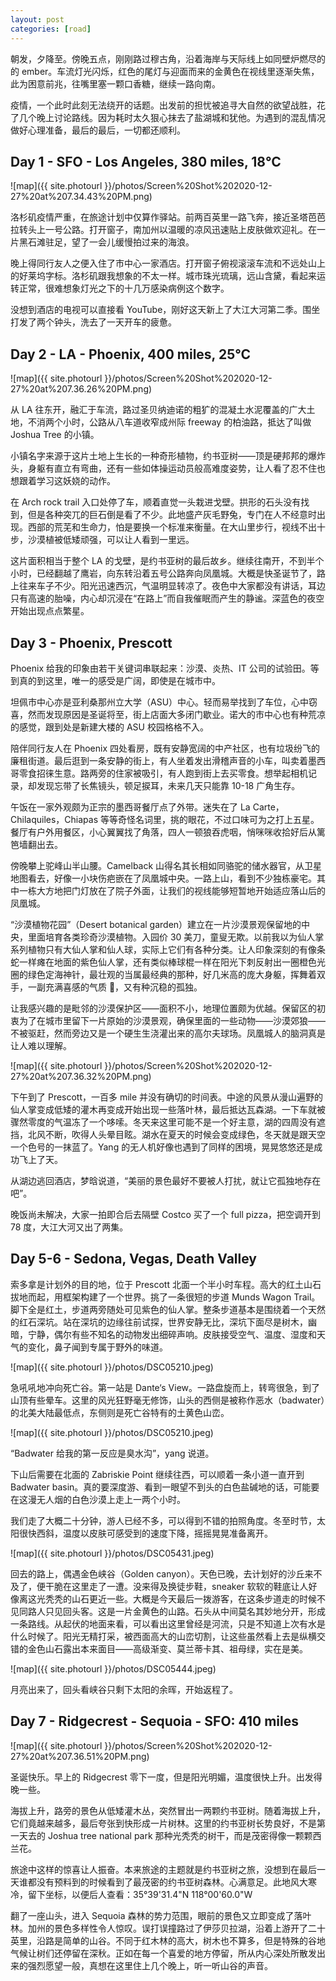 ```yaml
---
layout: post
categories: [road]
---
```


朝发，夕降至。傍晚五点，刚刚路过穆古角，沿着海岸与天际线上如同壁炉燃尽的的 ember。车流灯光闪烁，红色的尾灯与迎面而来的金黄色在视线里逐渐失焦，此为困意前兆，往嘴里塞一颗口香糖，继续一路向南。

疫情，一个此时此刻无法绕开的话题。出发前的担忧被追寻大自然的欲望战胜，花了几个晚上讨论路线。因为耗时太久狠心抹去了盐湖城和犹他。为遇到的混乱情况做好心理准备，最后的最后，一切都还顺利。

## Day 1 - SFO - Los Angeles, 380 miles, 18℃

![map]({{ site.photourl }}/photos/Screen%20Shot%202020-12-27%20at%207.34.43%20PM.png)

洛杉矶疫情严重，在旅途计划中仅算作驿站。前两百英里一路飞奔，接近圣塔芭芭拉转头上一号公路。打开窗子，南加州以温暖的凉风迅速贴上皮肤做欢迎礼。在一片黑石滩驻足，望了一会儿缓慢拍过来的海浪。

晚上得同行友人之便入住了市中心一家酒店。打开窗子俯视滚滚车流和不远处山上的好莱坞字标。洛杉矶跟我想象的不太一样。城市珠光琉璃，远山含黛，看起来运转正常，很难想象灯光之下的十几万感染病例这个数字。

没想到酒店的电视可以直接看 YouTube，刚好这天新上了大江大河第二季。围坐打发了两个钟头，洗去了一天开车的疲惫。

## Day 2 - LA - Phoenix, 400 miles, 25℃

![map]({{ site.photourl }}/photos/Screen%20Shot%202020-12-27%20at%207.36.26%20PM.png)

从 LA 往东开，融汇于车流，路过圣贝纳迪诺的粗犷的混凝土水泥覆盖的广大土地，不消两个小时，公路从八车道收窄成州际 freeway 的柏油路，抵达了叫做 Joshua Tree 的小镇。

小镇名字来源于这片土地上生长的一种奇形植物，约书亚树——顶是硬邦邦的爆炸头，身躯有直立有弯曲，还有一些如体操运动员般高难度姿势，让人看了忍不住也想跟着学习这妖娆的动作。

在 Arch rock trail 入口处停了车，顺着直觉一头栽进戈壁。拱形的石头没有找到，但是各种突兀的巨石倒是看了不少。此地盛产灰毛野兔，专门在人不经意时出现。西部的荒芜和生命力，怕是要换一个标准来衡量。在大山里步行，视线不出十步，沙漠植被低矮顽强，可以让人看到一里远。

这片面积相当于整个 LA 的戈壁，是约书亚树的最后故乡。继续往南开，不到半个小时，已经翻越了鹰岩，向东转沿着五号公路奔向凤凰城。大概是快圣诞节了，路上往来车子不少。阳光迅速西沉，气温明显转凉了。夜色中大家都没有讲话，耳边只有高速的胎噪，内心却沉浸在“在路上”而自我催眠而产生的静谧。深蓝色的夜空开始出现点点繁星。

## Day 3 - Phoenix, Prescott

Phoenix 给我的印象由若干关键词串联起来：沙漠、炎热、IT 公司的试验田。等到真的到这里，唯一的感受是广阔，即使是在城市中。

坦佩市中心亦是亚利桑那州立大学（ASU）中心。轻而易举找到了车位，心中窃喜，然而发现原因是圣诞将至，街上店面大多闭门歇业。诺大的市中心也有种荒凉的感觉，跟到处是新建大楼的 ASU 校园格格不入。

陪伴同行友人在 Phoenix 四处看房，既有安静宽阔的中产社区，也有垃圾纷飞的廉租街道。最后逛到一条安静的街上，有人坐着发出滑稽声音的小车，叫卖着墨西哥零食招徕生意。路两旁的住家被吸引，有人跑到街上去买零食。想举起相机记录，却发现忘带了长焦镜头，顿足捩耳，未来几天只能靠 10-18 广角生存。

午饭在一家外观颇为正宗的墨西哥餐厅点了外带。迷失在了 La Carte，Chilaquiles，Chiapas 等等奇怪名词里，挑的眼花，不过口味可为之打上五星。餐厅有户外用餐区，小心翼翼找了角落，四人一顿狼吞虎咽，悄咪咪收拾好后从篱笆墙翻出去。

傍晚攀上驼峰山半山腰。Camelback 山得名其长相如同骆驼的储水器官，从卫星地图看去，好像一小块伤疤嵌在了凤凰城中央。一路上山，看到不少独栋豪宅。其中一栋大方地把门灯放在了院子外面，让我们的视线能够短暂地开始适应落山后的凤凰城。

“沙漠植物花园”（Desert botanical garden）建立在一片沙漠景观保留地的中央，里面培育各类珍奇沙漠植物。入园价 30 美刀，童叟无欺。以前我以为仙人掌系列植物只有大仙人掌和仙人球，实际上它们有各种分类。让人印象深刻的有像条蛇一样瘫在地面的紫色仙人掌，还有类似棒球棍一样在阳光下刺反射出一圈橙色光圈的绿色定海神针，最壮观的当属最经典的那种，好几米高的庞大身躯，挥舞着双手，一副充满喜感的气质 🌵，又有种沉稳的孤独。

让我感兴趣的是毗邻的沙漠保护区——面积不小，地理位置颇为优越。保留区的初衷为了在城市里留下一片原始的沙漠景观，确保里面的一些动物——沙漠郊狼——不被驱赶，然而旁边又是一个硬生生浇灌出来的高尔夫球场。凤凰城人的脑洞真是让人难以理解。

![map]({{ site.photourl }}/photos/Screen%20Shot%202020-12-27%20at%207.36.32%20PM.png)

下午到了 Prescott，一百多 mile 并没有确切的时间表。中途的风景从漫山遍野的仙人掌变成低矮的灌木再变成开始出现一些落叶林，最后抵达瓦森湖。一下车就被骤然零度的气温冻了一个哆嗦。冬天来这里可能不是一个好主意，湖的四周没有遮挡，北风不断，吹得人头晕目眩。湖水在夏天的时候会变成绿色，冬天就是跟天空一个色号的一抹蓝了。Yang 的无人机好像也遇到了同样的困境，晃晃悠悠还是成功飞上了天。

从湖边逃回酒店，梦晗说道，“美丽的景色最好不要被人打扰，就让它孤独地存在吧”。

晚饭尚未解决，大家一拍即合后去隔壁 Costco 买了一个 full pizza，把空调开到 78 度，大江大河又出了两集。

## Day 5-6 - Sedona, Vegas, Death Valley

索多拿是计划外的目的地，位于 Prescott 北面一个半小时车程。高大的红土山石拔地而起，用框架构建了一个世界。挑了一条很短的步道 Munds Wagon Trail。脚下全是红土，步道两旁随处可见紫色的仙人掌。整条步道基本是围绕着一个天然的红石深坑。站在深坑的边缘往前试探，世界安静无比，深坑下面尽是树木，幽暗，宁静，偶尔有些不知名的动物发出细碎声响。皮肤接受空气、温度、湿度和天气的变化，鼻子闻到专属于野外的味道。

![map]({{ site.photourl }}/photos/DSC05210.jpeg)

急吼吼地冲向死亡谷。第一站是 Dante‘s View。一路盘旋而上，转弯很急，到了山顶有些晕车。这里的风光狂野毫无修饰，山头的西侧是被称作恶水（badwater）的北美大陆最低点，东侧则是死亡谷特有的土黄色山峦。

![map]({{ site.photourl }}/photos/DSC05210.jpeg)

“Badwater 给我的第一反应是臭水沟”，yang 说道。

下山后需要在北面的 Zabriskie Point 继续往西，可以顺着一条小道一直开到 Badwater basin。真的要深度游、看到一眼望不到头的白色盐碱地的话，可能要在这漫无人烟的白色沙漠上走上一两个小时。

我们走了大概二十分钟，游人已经不多，可以得到不错的拍照角度。冬至时节，太阳很快西斜，温度以皮肤可感受到的速度下降，摇摇晃晃准备离开。

![map]({{ site.photourl }}/photos/DSC05431.jpeg)

回去的路上，偶遇金色峡谷（Golden canyon）。天色已晚，去计划好的沙丘来不及了，便干脆在这里走了一遭。没来得及换徒步鞋，sneaker 软软的鞋底让人好像离这光秃秃的山石更近一些。大概是今天最后一拨游客，在这条步道走的时候不见同路人只见回头客。这是一片金黄色的山路。石头从中间莫名其妙地分开，形成一条路线。从起伏的地面来看，可以看出这里曾经是河流，只是不知道上次有水是什么时候了。阳光无精打采，被西面高大的山峦切割，让这些虽然看上去是纵横交错的金色山石露出本来面目——高级渐变、莫兰蒂卡其、祖母绿，实在是美。

![map]({{ site.photourl }}/photos/DSC05444.jpeg)

月亮出来了，回头看峡谷只剩下太阳的余晖，开始返程了。

## Day 7 - Ridgecrest - Sequoia - SFO: 410 miles

![map]({{ site.photourl }}/photos/Screen%20Shot%202020-12-27%20at%207.36.51%20PM.png)

圣诞快乐。早上的 Ridgecrest 零下一度，但是阳光明媚，温度很快上升。出发得晚一些。

海拔上升，路旁的景色从低矮灌木丛，突然冒出一两颗约书亚树。随着海拔上升，它们竟越来越多，最后夸张到快形成一片树林。这里的约书亚树长势良好，不是第一天去的 Joshua tree national park 那种光秃秃的树干，而是茂密得像一颗颗西兰花。

旅途中这样的惊喜让人振奋。本来旅途的主题就是约书亚树之旅，没想到在最后一天谁都没有预料到的时候看到了最茂密的约书亚树森林。心满意足。此地风大寒冷，留下坐标，以便后人查看：35°39'31.4"N 118°00'60.0"W

翻了一座山头，进入 Sequoia 森林的势力范围，眼前的景色又立即变成了落叶林。加州的景色多样性令人惊叹。误打误撞路过了伊莎贝拉湖，沿着上游开了二十英里，沿路是简单的山谷。不同于红木林的高大，树木也不算多，但是特殊的谷地气候让树们还停留在深秋。正如在每一个喜爱的地方停留，所从内心深处所散发出来的强烈愿望一般，真想在这里住上几个晚上，听一听山谷的声音。
